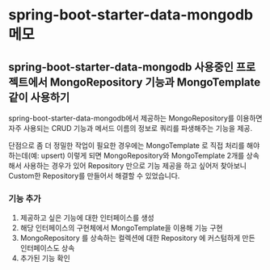 # spring-boot-starter-data-mongodb 메모
## spring-boot-starter-data-mongodb 사용중인 프로젝트에서 MongoRepository 기능과 MongoTemplate 같이 사용하기
spring-boot-starter-data-mongodb에서 제공하는 MongoRepository를 이용하면
자주 사용되는 CRUD 기능과 메서드 이름의 정보로 쿼리를 파생해주는 기능을 제공.

단점으로 좀 더 정밀한 작업이 필요한 경우에는 MongoTemplate 로 직접 처리를 해야하는데(예: upsert)
이렇게 되면 MongoRepository와 MongoTemplate 2개를 상속해서 사용하는 경우가 있어
Repository 만으로 기능 제공을 하고 싶어저 찾아보니
Custom한 Repository를 만들어서 해결할 수 있었습니다.

### 기능 추가
1. 제공하고 싶은 기능에 대한 인터페이스를 생성
2. 해당 인터페이스의 구현체에서 MongoTemplate을 이용해 기능 구현
3. MongoRepository 를 상속하는 컬렉션에 대한 Repository 에 커스텀하게 만든 인터페이스도 상속
4. 추가된 기능 확인
